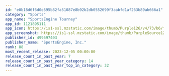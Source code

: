 ```yaml
---
id: "e0b18d6f6d0e595b82fa51087e8b92b2db0552699f3aabfd1af263b89ab666a1"
category: "Sports"
app_name: "SportsEngine Tourney"
app_id: 1121895111
app_icon: https://is1-ssl.mzstatic.com/image/thumb/Purple126/v4/73/b6/f2/73b6f2fe-dd50-bb18-bc12-61a95b1eae4e/AppIcon-0-0-1x_U007emarketing-0-10-0-85-220.png/1024x1024bb.png
app_screenshot: https://is1-ssl.mzstatic.com/image/thumb/PurpleSource126/v4/a5/c1/91/a5c19148-a878-1dc7-3cac-109d360747d5/95348fa4-1ac6-4fe9-91ee-cb50b7b025a7_5.5_-_screen01.png/1242x2208bb.png
publisher_id: 499597403
publisher_name: "SportsEngine, Inc."
rank: 88
most_recent_release: 2023-12-05 00:00:00
release_count_in_past_year: 7
release_count_in_past_year_category: 14
release_count_in_past_year_top_in_category: 32
---
```


